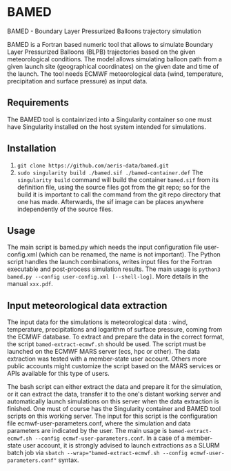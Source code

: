 # BAMED

BAMED - Boundary Layer Pressurized Balloons trajectory simulation

BAMED is a Fortran based numeric tool that allows to simulate Boundary Layer Pressurized Balloons (BLPB) trajectories based on the given meteorological conditions. The model allows simulating balloon path from a given launch site (geographical coordinates) on the given date and time of the launch. The tool needs ECMWF meteorological data (wind, temperature, precipitation and surface pressure) as input data.

## Requirements
The BAMED tool is containrized into a Singularity container so one must have Singularity installed on the host system intended for simulations.

## Installation
1. `git clone https://github.com/aeris-data/bamed.git`
2. `sudo singularity build ./bamed.sif ./bamed-container.def`
The `singularity build` command will build the container `bamed.sif` from its definition file, using the source files got from the git repo; so for the build it is important to call the command from the git repo directory that one has made. Afterwards, the sif image can be places anywhere independently of the source files.

## Usage
The main script is bamed.py which needs the input configuration file user-config.xml (which can be renamed, the name is not important). The Python script handles the launch combinations, writes input files for the Fortran executable and post-process simulation results. The main usage is `python3 bamed.py --config user-config.xml [--shell-log]`. More details in the manual `xxx.pdf`.

## Input meteorological data extraction
The input data for the simulations is meteorological data : wind, temperature, precipitations and logarithm of surface pressure, coming from the ECMWF database. To extract and prepare the data in the correct format, the script `bamed-extract-ecmwf.sh` should be used. The script must be launched on the ECMWF MARS server (ecs, hpc or other). The data extraction was tested with a member-state user account. Others more public accounts might customize the script based on the MARS services or APIs available for this type of users.

The bash script can either extract the data and prepare it for the simulation, or it can extract the data, transfer it to the one's distant working server and automatically launch simulations on this server when the data extraction is finished. One must of course has the Singularity container and BAMED tool scripts on this working server. The input for this script is the configuration file ecmwf-user-parameters.conf, where the simulation and data parameters are indicated by the user. The main usage is `bamed-extract-ecmwf.sh --config ecmwf-user-parameters.conf`. In a case of a member-state user account, it is strongly advised to launch extractions as a SLURM batch job via `sbatch --wrap="bamed-extract-ecmwf.sh --config ecmwf-user-parameters.conf"` syntax.
